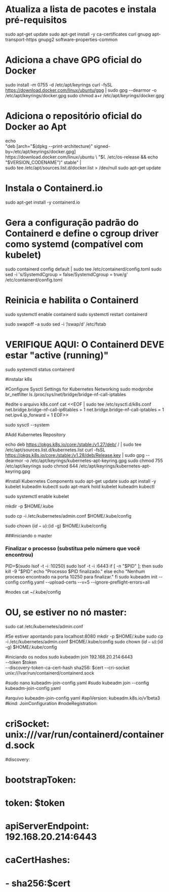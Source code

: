 # Atualiza a lista de pacotes e instala pré-requisitos
sudo apt-get update
sudo apt-get install -y ca-certificates curl gnupg apt-transport-https gnupg2 software-properties-common

# Adiciona a chave GPG oficial do Docker
sudo install -m 0755 -d /etc/apt/keyrings
curl -fsSL https://download.docker.com/linux/ubuntu/gpg | sudo gpg --dearmor -o /etc/apt/keyrings/docker.gpg
sudo chmod a+r /etc/apt/keyrings/docker.gpg

# Adiciona o repositório oficial do Docker ao Apt
echo \
  "deb [arch="$(dpkg --print-architecture)" signed-by=/etc/apt/keyrings/docker.gpg] https://download.docker.com/linux/ubuntu \
  "$(. /etc/os-release && echo "$VERSION_CODENAME")" stable" | \
  sudo tee /etc/apt/sources.list.d/docker.list > /dev/null
sudo apt-get update

# Instala o Containerd.io
sudo apt-get install -y containerd.io

# Gera a configuração padrão do Containerd e define o cgroup driver como systemd (compatível com kubelet)
sudo containerd config default | sudo tee /etc/containerd/config.toml
sudo sed -i 's/SystemdCgroup = false/SystemdCgroup = true/g' /etc/containerd/config.toml

# Reinicia e habilita o Containerd
sudo systemctl enable containerd
sudo systemctl restart containerd

sudo swapoff -a
sudo sed -i ‘/swap/d’ /etc/fstab

# VERIFIQUE AQUI: O Containerd DEVE estar "active (running)"
sudo systemctl status containerd

#instalar k8s

#Configure Sysctl Settings for Kubernetes Networking
sudo modprobe br_netfilter
ls /proc/sys/net/bridge/bridge-nf-call-iptables

#edite o arquivo k8s.conf
cat <<EOF | sudo tee /etc/sysctl.d/k8s.conf
net.bridge.bridge-nf-call-ip6tables = 1
net.bridge.bridge-nf-call-iptables = 1
net.ipv4.ip_forward = 1
EOF>>

sudo sysctl --system

#Add Kubernetes Repository

echo deb https://pkgs.k8s.io/core:/stable:/v1.27/deb/ / | sudo tee /etc/apt/sources.list.d/kubernetes.list
curl -fsSL https://pkgs.k8s.io/core:/stable:/v1.28/deb/Release.key | sudo gpg --dearmor -o /etc/apt/keyrings/kubernetes-apt-keyring.gpg
sudo chmod 755 /etc/apt/keyrings
sudo chmod 644 /etc/apt/keyrings/kubernetes-apt-keyring.gpg

#Install Kubernetes Components
sudo apt-get update
sudo apt install -y kubelet kubeadm kubectl
sudo apt-mark hold kubelet kubeadm kubectl

sudo systemctl enable kubelet

mkdir -p $HOME/.kube

sudo cp -i /etc/kubernetes/admin.conf $HOME/.kube/config

sudo chown $(id -u):$(id -g) $HOME/.kube/config

###iniciando o master
### Finalizar o processo (substitua <PID> pelo número que você encontrou)
PID=$(sudo lsof -t -i :10250)
sudo lsof -t -i :6443
if [ -n "$PID" ]; then
    sudo kill -9 "$PID"
    echo "Processo $PID finalizado."
else
    echo "Nenhum processo encontrado na porta 10250 para finalizar."
fi
sudo kubeadm init --config config.yaml --upload-certs --v=5 --ignore-preflight-errors=all

#nodes
cat ~/.kube/config
# OU, se estiver no nó master:
sudo cat /etc/kubernetes/admin.conf

#Se estiver apontando para localhost:8080
mkdir -p $HOME/.kube
sudo cp -i /etc/kubernetes/admin.conf $HOME/.kube/config
sudo chown $(id -u):$(id -g) $HOME/.kube/config


#iniciando os nodos
sudo kubeadm join 192.168.20.214:6443 \
    --token $token \
	--discovery-token-ca-cert-hash sha256: $cert
    --cri-socket unix:///var/run/containerd/containerd.sock
    
#sudo nano kubeadm-join-config.yaml
#sudo kubeadm join --config kubeadm-join-config.yaml

#arquivo kubeadm-join-config.yaml
#apiVersion: kubeadm.k8s.io/v1beta3
#kind: JoinConfiguration
#nodeRegistration:
#  criSocket: unix:///var/run/containerd/containerd.sock
#discovery:
#  bootstrapToken:
#    token: $token
#    apiServerEndpoint: 192.168.20.214:6443
#    caCertHashes: 
#    - sha256:$cert

